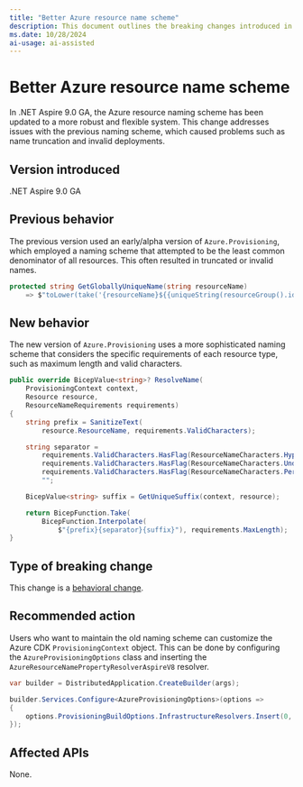 ```yaml
---
title: "Better Azure resource name scheme"
description: This document outlines the breaking changes introduced in .NET Aspire 9.0 GA regarding the Azure resource naming scheme.
ms.date: 10/28/2024
ai-usage: ai-assisted
---
```


# Better Azure resource name scheme

In .NET Aspire 9.0 GA, the Azure resource naming scheme has been updated to a more robust and flexible system. This change addresses issues with the previous naming scheme, which caused problems such as name truncation and invalid deployments.

## Version introduced

.NET Aspire 9.0 GA

## Previous behavior

The previous version used an early/alpha version of `Azure.Provisioning`, which employed a naming scheme that attempted to be the least common denominator of all resources. This often resulted in truncated or invalid names.

```csharp
protected string GetGloballyUniqueName(string resourceName)
    => $"toLower(take('{resourceName}${{uniqueString(resourceGroup().id)}}', 24))";
```

## New behavior

The new version of `Azure.Provisioning` uses a more sophisticated naming scheme that considers the specific requirements of each resource type, such as maximum length and valid characters.

```csharp
public override BicepValue<string>? ResolveName(
    ProvisioningContext context,
    Resource resource,
    ResourceNameRequirements requirements)
{
    string prefix = SanitizeText(
        resource.ResourceName, requirements.ValidCharacters);

    string separator =
        requirements.ValidCharacters.HasFlag(ResourceNameCharacters.Hyphen) ? "-" :
        requirements.ValidCharacters.HasFlag(ResourceNameCharacters.Underscore) ? "_" :
        requirements.ValidCharacters.HasFlag(ResourceNameCharacters.Period) ? "." :
        "";

    BicepValue<string> suffix = GetUniqueSuffix(context, resource);

    return BicepFunction.Take(
        BicepFunction.Interpolate(
            $"{prefix}{separator}{suffix}"), requirements.MaxLength);
}
```

## Type of breaking change

This change is a [behavioral change](../categories.md#behavioral-change).

## Recommended action

Users who want to maintain the old naming scheme can customize the Azure CDK `ProvisioningContext` object. This can be done by configuring the `AzureProvisioningOptions` class and inserting the `AzureResourceNamePropertyResolverAspireV8` resolver.

```csharp
var builder = DistributedApplication.CreateBuilder(args);

builder.Services.Configure<AzureProvisioningOptions>(options =>
{
    options.ProvisioningBuildOptions.InfrastructureResolvers.Insert(0, new AspireV8ResourceNamePropertyResolver());
});
```

## Affected APIs

None.
